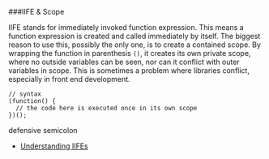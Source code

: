 ###IIFE & Scope

IIFE stands for immediately invoked function expression. This means a function expression is created and called immediately by itself. The biggest reason to use this, possibly the only one, is to create a contained scope. By wrapping the function in parenthesis `()`, it creates its own private scope, where no outside variables can be seen, nor can it conflict with outer variables in scope. This is sometimes a problem where libraries conflict, especially in front end development.


<?prettify?>
```
// syntax
(function() {
  // the code here is executed once in its own scope
})();
```


defensive semicolon

- [Understanding IIFEs](http://benalman.com/news/2010/11/immediately-invoked-function-expression/)